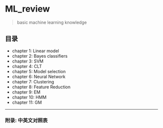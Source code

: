# ML_review
> basic machine learning knowledge


## 目录
- chapter 1: Linear model
- chapter 2: Bayes classifiers
- chapter 3: SVM
- chapter 4: CLT    
- chapter 5: Model selection
- chapter 6: Neural Network
- chapter 7: Clustering
- chapter 8: Feature Reduction
- chapter 9: EM
- chapter 10: HMM
- chapter 11: GM
---
### 附录: 中英文对照表
